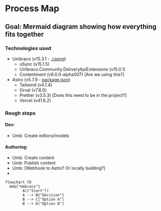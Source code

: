 # Process Map

## Goal: Mermaid diagram showing how everything fits together

### Technologies used

- Umbraco (v15.3.1 - [.csproj](https://github.com/jacksorjacksor/BuildYourOwnDeveloperBlogWithUmbraco15AndAstro/blob/b12733b9e6a2999049b2b2bade01a50c8452fe01/Code/Backend/DeveloperBlog.Umbraco/DeveloperBlog.Umbraco.csproj#L12))
  - uSync (v15.1.5)
  - Umbraco.Community.DeliveryApiExtensions (v15.0.1)
  - Contentment (v6.0.0-alpha007) [Are we using this?]
- Astro (v5.7.9 - [package.json](https://github.com/jacksorjacksor/BuildYourOwnDeveloperBlogWithUmbraco15AndAstro/blob/b12733b9e6a2999049b2b2bade01a50c8452fe01/Code/Frontend/package.json))
  - Tailwind (v4.1.4)
  - Orval (v7.8.0)
  - Prettier (v3.5.3) [Does this need to be in the project?]
  - Vercel (v41.6.2)


### Rough steps

#### Dev:
- Umb: Create editors/models

#### Authoring:
- Umb: Create content
- Umb: Publish content
- Umb: [Webhook to Astro? Or locally building?] 
- 



```mermaid
flowchart TD
  Umb["Umbraco"}
        A(["Start"])
        A --> B{"Decision"}
        B --> C["Option A"]
        B --> D["Option B"]

```
